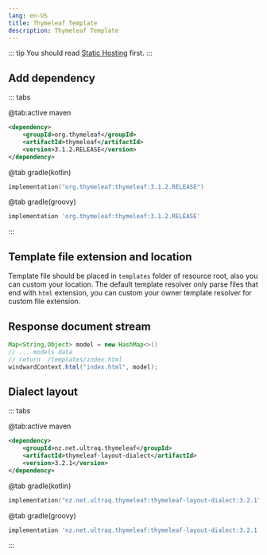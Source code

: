 ```yaml
---
lang: en-US
title: Thymeleaf Template
description: Thymeleaf Template
---
```


::: tip
You should read [Static Hosting](/resource/static-host.html) first.
:::

## Add dependency

::: tabs

@tab:active maven

```xml
<dependency>
    <groupId>org.thymeleaf</groupId>
    <artifactId>thymeleaf</artifactId>
    <version>3.1.2.RELEASE</version>
</dependency>
```

@tab gradle(kotlin)

```kotlin
implementation("org.thymeleaf:thymeleaf:3.1.2.RELEASE")
```

@tab gradle(groovy)

```groovy
implementation 'org.thymeleaf:thymeleaf:3.1.2.RELEASE'
```

:::

## Template file extension and location

Template file should be placed in `templates` folder of resource root, also you can custom your location.
The default template resolver only parse files that end with `html` extension, you can custom your owner
template resolver for custom file extension.

## Response document stream

```java
Map<String,Object> model = new HashMap<>()
// ... models data
// return  /templates/index.html
windwardContext.html("index.html", model);
```

## Dialect layout

::: tabs

@tab:active maven

```xml
<dependency>
    <groupId>nz.net.ultraq.thymeleaf</groupId>
    <artifactId>thymeleaf-layout-dialect</artifactId>
    <version>3.2.1</version>
</dependency>
```

@tab gradle(kotlin)

```kotlin
implementation("nz.net.ultraq.thymeleaf:thymeleaf-layout-dialect:3.2.1")
```

@tab gradle(groovy)

```groovy
implementation 'nz.net.ultraq.thymeleaf:thymeleaf-layout-dialect:3.2.1'
```

:::
